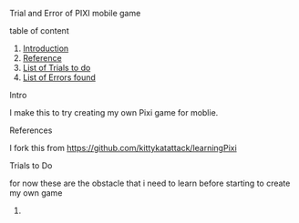 Trial and Error of PIXI mobile game

table of content

1. [Introduction](#introduction)
2. [Reference](#reference)
3. [List of Trials to do](#trials)
4. [List of Errors found](#errors)

<a id='introduction'/>
Intro

I make this to try creating my own Pixi game for moblie.


<a id='reference'/>
References

I fork this from https://github.com/kittykatattack/learningPixi

<a id='trials'/>
Trials to Do

for now these are the obstacle that i need to learn before starting to create my own game

1. 
